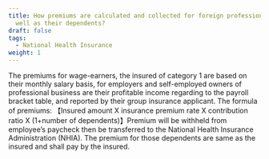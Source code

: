 ```yaml
---
title: How premiums are calculated and collected for foreign professionals, as
  well as their dependents?
draft: false
tags:
  - National Health Insurance
weight: 1
---
```

The premiums for wage-earners, the insured of category 1 are based on their monthly salary basis, for employers and self-employed owners of professional business are their profitable income regarding to the payroll bracket table, and reported by their group insurance applicant. The formula of premiums: 【Insured amount X insurance premium rate X contribution ratio X (1+number of dependents)】Premium will be withheld from employee’s paycheck then be transferred to the National Health Insurance Administration (NHIA). The premium for those dependents are same as the insured and shall pay by the insured.